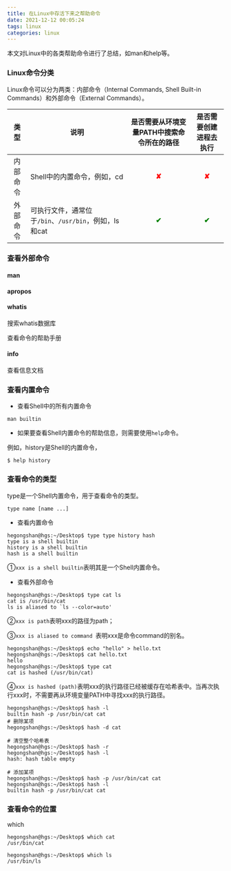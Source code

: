 ```yaml
---
title: 在Linux中存活下来之帮助命令
date: 2021-12-12 00:05:24
tags: linux
categories: linux
---
```


本文对Linux中的各类帮助命令进行了总结，如man和help等。

<!--more-->

### Linux命令分类

Linux命令可以分为两类：内部命令（Internal Commands, Shell Built-in Commands）和外部命令（External Commands）。

|   类型   | 说明                                                  | 是否需要从环境变量PATH中搜索命令所在的路径 |         是否需要创建进程去执行         |
| :------: | ----------------------------------------------------- | :----------------------------------------: | :------------------------------------: |
| 内部命令 | Shell中的内置命令，例如，cd                           |    <strong style="color:red">✘</strong>    |  <strong style="color:red">✘</strong>  |
| 外部命令 | 可执行文件，通常位于`/bin`、`/usr/bin`，例如，ls和cat |   <strong style="color:green">✔︎</strong>   | <strong style="color:green">✔︎</strong> |

### 查看外部命令

#### man

#### apropos

#### whatis

搜索whatis数据库


查看命令的帮助手册

#### info

查看信息文档

### 查看内置命令

* 查看Shell中的所有内置命令

```shell
man builtin
```

* 如果要查看Shell内置命令的帮助信息，则需要使用`help`命令。

例如，history是Shell的内置命令，

```
$ help history
```

### 查看命令的类型

type是一个Shell内置命令，用于查看命令的类型。

```shell
type name [name ...]
```

* 查看内置命令

```shell
hegongshan@hgs:~/Desktop$ type type history hash
type is a shell builtin
history is a shell builtin
hash is a shell builtin
```

①`xxx is a shell builtin`表明其是一个Shell内置命令。

* 查看外部命令

```shell
hegongshan@hgs:~/Desktop$ type cat ls
cat is /usr/bin/cat
ls is aliased to `ls --color=auto'
```

②`xxx is path`表明xxx的路径为path；

③`xxx is aliased to command `表明xxx是命令command的别名。

```shell
hegongshan@hgs:~/Desktop$ echo "hello" > hello.txt
hegongshan@hgs:~/Desktop$ cat hello.txt 
hello
hegongshan@hgs:~/Desktop$ type cat
cat is hashed (/usr/bin/cat)
```

④`xxx is hashed (path)`表明xxx的执行路径已经被缓存在哈希表中。当再次执行xxx时，不需要再从环境变量PATH中寻找xxx的执行路径。

```shell
hegongshan@hgs:~/Desktop$ hash -l
builtin hash -p /usr/bin/cat cat
# 删除某项
hegongshan@hgs:~/Desktop$ hash -d cat

# 清空整个哈希表
hegongshan@hgs:~/Desktop$ hash -r
hegongshan@hgs:~/Desktop$ hash -l
hash: hash table empty

# 添加某项
hegongshan@hgs:~/Desktop$ hash -p /usr/bin/cat cat
hegongshan@hgs:~/Desktop$ hash -l
builtin hash -p /usr/bin/cat cat
```

### 查看命令的位置

which

```shell
hegongshan@hgs:~/Desktop$ which cat
/usr/bin/cat

hegongshan@hgs:~/Desktop$ which ls
/usr/bin/ls
```

